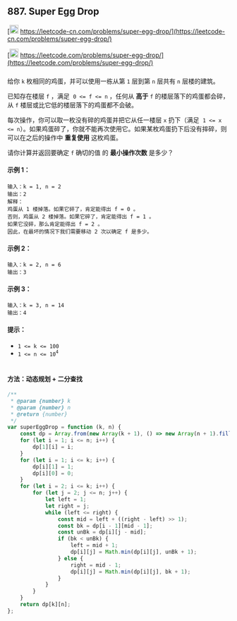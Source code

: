 ## 887. Super Egg Drop

[<img src="https://static.leetcode-cn.com/cn-mono-assets/production/assets/logo-dark-cn.c42314a8.svg" height="20" /> https://leetcode-cn.com/problems/super-egg-drop/](https://leetcode-cn.com/problems/super-egg-drop/)

[<img src="https://assets.leetcode.com/static_assets/public/webpack_bundles/images/logo-dark.e99485d9b.svg" height="20"/> https://leetcode.com/problems/super-egg-drop/](https://leetcode.com/problems/super-egg-drop/)

###

给你 `k` 枚相同的鸡蛋，并可以使用一栋从第 `1` 层到第 `n` 层共有 `n` 层楼的建筑。

已知存在楼层 `f` ，满足  `0 <= f <= n` ，任何从 **高于** `f` 的楼层落下的鸡蛋都会碎，从 `f` 楼层或比它低的楼层落下的鸡蛋都不会破。

每次操作，你可以取一枚没有碎的鸡蛋并把它从任一楼层 `x` 扔下（满足  `1 <= x <= n`）。如果鸡蛋碎了，你就不能再次使用它。如果某枚鸡蛋扔下后没有摔碎，则可以在之后的操作中 **重复使用** 这枚鸡蛋。

请你计算并返回要确定 `f` 确切的值 的 **最小操作次数** 是多少？

#### 示例 1：

```
输入：k = 1, n = 2
输出：2
解释：
鸡蛋从 1 楼掉落。如果它碎了，肯定能得出 f = 0 。
否则，鸡蛋从 2 楼掉落。如果它碎了，肯定能得出 f = 1 。
如果它没碎，那么肯定能得出 f = 2 。
因此，在最坏的情况下我们需要移动 2 次以确定 f 是多少。
```

#### 示例 2：

```
输入：k = 2, n = 6
输出：3
```

#### 示例 3：

```
输入：k = 3, n = 14
输出：4
```

#### 提示：

-   `1 <= k <= 100`
-   `1 <= n <= 10`<sup>`4`</sup>

#

#### 方法：动态规划 + 二分查找

```js
/**
 * @param {number} k
 * @param {number} n
 * @return {number}
 */
var superEggDrop = function (k, n) {
    const dp = Array.from(new Array(k + 1), () => new Array(n + 1).fill(Infinity));
    for (let i = 1; i <= n; i++) {
        dp[1][i] = i;
    }
    for (let i = 1; i <= k; i++) {
        dp[i][1] = 1;
        dp[i][0] = 0;
    }
    for (let i = 2; i <= k; i++) {
        for (let j = 2; j <= n; j++) {
            let left = 1;
            let right = j;
            while (left <= right) {
                const mid = left + ((right - left) >> 1);
                const bk = dp[i - 1][mid - 1];
                const unBk = dp[i][j - mid];
                if (bk < unBk) {
                    left = mid + 1;
                    dp[i][j] = Math.min(dp[i][j], unBk + 1);
                } else {
                    right = mid - 1;
                    dp[i][j] = Math.min(dp[i][j], bk + 1);
                }
            }
        }
    }
    return dp[k][n];
};
```
